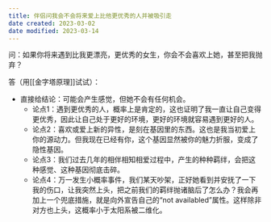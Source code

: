 ```yaml
---
title: 伴侣问我会不会将来爱上比他更优秀的人并被吸引走
date created: 2023-03-02
date modified: 2023-03-14
---
```


问：如果你将来遇到比我更漂亮，更优秀的女生，你会不会喜欢上她，甚至把我抛弃？

答（用[[金字塔原理]]试试）：

- 直接给结论：可能会产生感觉，但她不会有任何机会。
	- 论点1：遇到更优秀的人，概率上是肯定的，这也证明了我一直让自己变得更优秀，因此让自己处于更好的环境，更好的环境就容易遇到更好的人。
	- 论点2：喜欢或爱上新的异性，是刻在基因里的东西。这也是我当初爱上你的源动力。但我现在已经有你，这个基因显然被你的魅力折服，变成了隐性基因。
	- 论点3：我们过去几年的相伴相知相爱过程中，产生的种种羁绊，会把这种感觉、这种基因彻底击碎。
	- 论点4：万一发生小概率事件，我们某天吵架，正好她看到并安抚了一下我的伤口，让我突然上头，把之前我们的羁绊抛诸脑后了怎么办？我会再加上一个兜底措施，就是向外宣告自己的“not availabled”属性。这样除非对方也上头，这概率小于太阳系被二维化。

